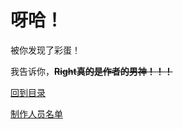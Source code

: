 # 呀哈！

被你发现了彩蛋！

我告诉你，**~~Right真的是作者的男神！！！~~**

[回到目录](Contents.md)

[制作人员名单](Credits.md)

<include from="general-libs.md" element-id="seealso-general"></include>